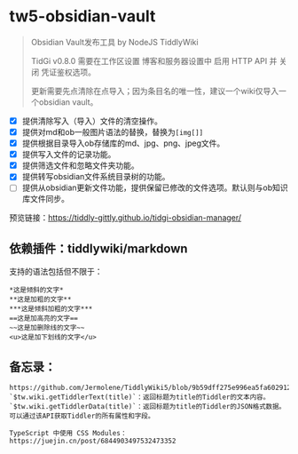# tw5-obsidian-vault

> Obsidian Vault发布工具 by NodeJS TiddlyWiki
> 
> TidGi v0.8.0 需要在工作区设置 博客和服务器设置中 启用 HTTP API 并 关闭 凭证鉴权选项。
>
> 更新需要先点清除在点导入；因为条目名的唯一性，建议一个wiki仅导入一个obsidian vault。

- [x] 提供清除写入（导入）文件的清空操作。
- [x] 提供对md和ob一般图片语法的替换，替换为`[img[]]`
- [x] 提供根据目录导入ob存储库的md、jpg、png、jpeg文件。
- [x] 提供写入文件的记录功能。
- [x] 提供筛选文件和忽略文件夹功能。
- [x] 提供转写obsidian文件系统目录树的功能。
- [ ] 提供从obsidian更新文件功能，提供保留已修改的文件选项。默认则与ob知识库文件同步。

预览链接：https://tiddly-gittly.github.io/tidgi-obsidian-manager/

## 依赖插件：tiddlywiki/markdown
支持的语法包括但不限于：

```
*这是倾斜的文字*
**这是加粗的文字**
***这是倾斜加粗的文字***
==这是加高亮的文字==
~~这是加删除线的文字~~
<u>这是加下划线的文字</u>
```

## 备忘录：

```
https://github.com/Jermolene/TiddlyWiki5/blob/9b59dff275e996ea5fa602912e2ff670d50e5b89/plugins/tiddlywiki/dynaview/dynaview.js#L150
`$tw.wiki.getTiddlerText(title)`：返回标题为title的Tiddler的文本内容。
`$tw.wiki.getTiddlerData(title)`：返回标题为title的Tiddler的JSON格式数据。可以通过该API获取Tiddler的所有属性和字段。

TypeScript 中使用 CSS Modules：https://juejin.cn/post/6844903497532473352
```
